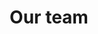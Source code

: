 ---
title: Our team
description: We've built an amazing team of developers, marketers, designers and sales people.
type: about

_enabled_editors:
  - visual
  - content
  - source
---